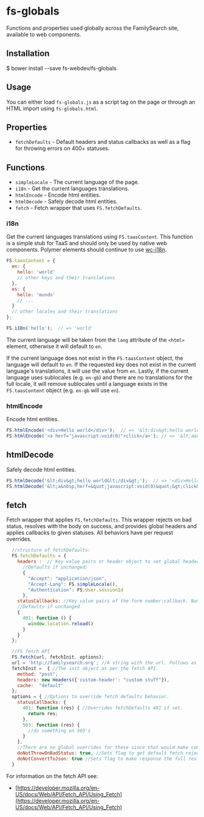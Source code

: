 # fs-globals

Functions and properties used globally across the FamilySearch site, available to web components.

## Installation

$ bower install --save fs-webdev/fs-globals

## Usage

You can either load `fs-globals.js` as a script tag on the page or through an HTML import using `fs-globals.html`.

## Properties

* `fetchDefaults` - Default headers and status callbacks as well as a flag for throwing errors on 400+ statuses.

## Functions

* `simpleLocale` - The current language of the page.
* `i18n` - Get the current languages translations.
* `htmlEncode` - Encode html entities.
* `htmlDecode` - Safely decode html entities.
* `fetch` - Fetch wrapper that uses `FS.fetchDefaults`.

### i18n

Get the current languages translations using `FS.taasContent`. This function is a simple stub for TaaS and should only be used by native web components. Polymer elements should continue to use [wc-i18n](https://github.com/jshcrowthe/wc-i18n).

```js
FS.taasContent = {
  en: {
    hello: 'world'
    // other keys and their translations
  },
  es: {
    hello: 'mundo'
    // ...
  }
  // other locales and their translations
};

FS.i18n('hello');  // => 'world'
```

The current language will be taken from the `lang` attribute of the `<html>` element, otherwise it will default to `en`.

If the current language does not exist in the `FS.taasContent` object, the language will default to `en`. If the requested key does not exist in the current language's translations, it will use the value from `en`. Lastly, if the current language uses sublocales (e.g. `en-gb`) and there are no translations for the full locale, it will remove sublocales until a language exists in the `FS.taasContent` object (e.g. `en-gb` will use `en`).

### htmlEncode

Encode html entities.

```js
FS.htmlEncode('<div>Hello world</div>');  // => '&lt;div&gt;hello world&lt;/div&gt;'
FS.htmlEncode('<a herf="javascript:void(0)">click</a>'); // => '&lt;a&nbsp;herf=&quot;javascript:void(0)&quot;&gt;click&lt;/a&gt;'
```

## htmlDecode

Safely decode html entities.

```js
FS.htmlDecode('&lt;div&gt;hello world&lt;/div&gt;');  // => '<div>Hello world</div>'
FS.htmlDecode('&lt;a&nbsp;herf=&quot;javascript:void(0)&quot;&gt;click&lt;/a&gt;'); // => '<a herf="javascript:void(0)">click</a>'
```

## fetch

Fetch wrapper that applies `FS.fetchDefaults`. This wrapper rejects on bad status, resolves with the body on success, and provides global headers and applies callbacks to given statuses. All behaviors have per request overrides. 

```js
  //structure of fetchDefaults:
  FS.fetchDefaults = {
    headers :  // Key value pairs or header object to set global headers
      //Defaults if unchanged:
      {
        "Accept": "application/json",
        "Accept-Lang": FS.simpleLocale(),
        "Authentication": FS.User.sessionId
      },
    statusCallbacks: //Key value pairs of the form number:callback. Number is the status to pass the callback on. Callbacks are applied to fetch responses body (unless you pass a flag).
    //Defaults if unchanged
    {
      401: function () {
        window.location.reload()
      }
    }
  };

  //FS fetch API
  FS.fetch(url, fetchInit, options);
  url = 'http://familysearch.org'; //A string with the url. Follows as per the fetch API.
  fetchInit =  { //The init object as per the fetch API.
    method: "post",
    headers: new Headers({'custom-header': "custom stuff"}),
    cache:  "default"
  };
  options = { //Options to override fetch defaults behavior. 
    statusCallbacks: {
      401: function (res) { //Overrides fetchDefaults 401 if set.
        return res; 
      },
      503: function (res) {
        //do something on 503's
      }
    },
    //There are no global overrides for these since that would make component fetch calls have to handle complex responses.
    doNotThrowOnBadStatus: true, //Sets flag to get default fetch reject resolve behavior.
    doNotConvertToJson: true //Sets flag to make response the full res object as a stream like native fetch.
  }
```
For information on the fetch API see:
* [https://developer.mozilla.org/en-US/docs/Web/API/Fetch_API/Using_Fetch](https://developer.mozilla.org/en-US/docs/Web/API/Fetch_API/Using_Fetch)